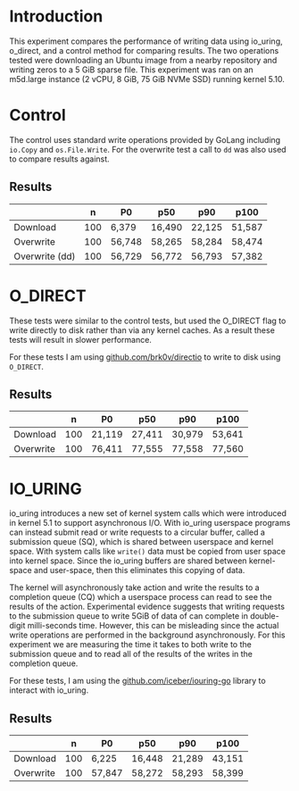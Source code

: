 # Introduction
This experiment compares the performance of writing data using io_uring, o_direct, and a control method for comparing results.
The two operations tested were downloading an Ubuntu image from a nearby repository and writing zeros to a 5 GiB sparse file.
This experiment was ran on an m5d.large instance (2 vCPU, 8 GiB, 75 GiB NVMe SSD) running kernel 5.10.

# Control
The control uses standard write operations provided by GoLang including `io.Copy` and `os.File.Write`. For the overwrite
test a call to `dd` was also used to compare results against.

## Results
|                | n | P0     | p50    | p90    | p100   |
|----------------|---|--------|--------|--------|--------|
| Download       | 100 | 6,379  | 16,490 | 22,125 | 51,587 |
| Overwrite      | 100 | 56,748 | 58,265 | 58,284 | 58,474 |
| Overwrite (dd) | 100 | 56,729 | 56,772 | 56,793 | 57,382 | 

# O_DIRECT
These tests were similar to the control tests, but used the O_DIRECT flag to write directly to disk rather than 
via any kernel caches. As a result these tests will result in slower performance.

For these tests I am using [github.com/brk0v/directio](https://github.com/brk0v/directio) to write to disk using 
`O_DIRECT`.

## Results
|                | n | P0     | p50    | p90    | p100   |
|----------------|---|--------|--------|--------|--------|
| Download       | 100 | 21,119 | 27,411 | 30,979 | 53,641 |
| Overwrite      | 100 | 76,411 | 77,555 | 77,558 | 77,560 |

# IO_URING
io_uring introduces a new set of kernel system calls which were introduced in kernel 5.1 to support asynchronous I/O. 
With io_uring userspace programs can instead submit read or write requests to a circular buffer, called a submission 
queue (SQ), which is shared between userspace and kernel space. With system calls like `write()` data must be copied
from user space into kernel space. Since the io_uring buffers are shared between kernel-space and user-space, then this
eliminates this copying of data.

The kernel will asynchronously take action and write the results to a completion queue (CQ) which a userspace process 
can read to see the results of the action. Experimental evidence suggests that writing requests to 
the submission queue to write 5GiB of data of can complete in double-digit milli-seconds time. However, this can be 
misleading since the actual write operations are performed in the background asynchronously. For this experiment we are 
measuring the time it takes to both write to the submission queue and to read all of the results of the writes in the 
completion queue.

For these tests, I am using the [github.com/iceber/iouring-go](https://github.com/iceber/iouring-go) library to interact
with io_uring.

## Results
|                | n | P0     | p50    | p90    | p100   |
|----------------|---|--------|--------|--------|--------|
| Download       | 100 | 6,225  | 16,448 | 21,289 | 43,151 |
| Overwrite      | 100 | 57,847 | 58,272 | 58,293 | 58,399 |
